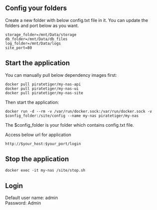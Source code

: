 ## Config your folders
Create a new folder with below config.txt file in it. You can update the folders and port below as you want.
``` shell
storage_folder=/mnt/Data/storage
db_folder=/mnt/Data/db_files
log_folder=/mnt/Data/logs
site_port=80
```

## Start the application
You can manually pull below dependency images first:
``` shell
docker pull piratetiger/my-nas-api
docker pull piratetiger/my-nas-ui
docker pull piratetiger/my-nas-site
```
Then start the application:
``` shell
docker run -d --rm -v /var/run/docker.sock:/var/run/docker.sock -v $config_folder:/site/config --name my-nas piratetiger/my-nas
```
The $config_folder is your folder which contains config.txt file.

Access below url for application
``` shell
http://$your_host:$your_port/login
```

## Stop the application
``` shell
docker exec -it my-nas /site/stop.sh
```

## Login
Default user name: admin  
Password: Admin
